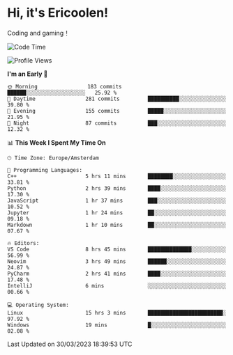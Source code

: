 # Hi, it's Ericoolen!
Coding and gaming！

<!--START_SECTION:waka-->
![Code Time](http://img.shields.io/badge/Code%20Time-726%20hrs%2034%20mins-blue)

![Profile Views](http://img.shields.io/badge/Profile%20Views-35-blue)

**I'm an Early 🐤** 

```text
🌞 Morning                183 commits         ██████░░░░░░░░░░░░░░░░░░░   25.92 % 
🌆 Daytime                281 commits         ██████████░░░░░░░░░░░░░░░   39.80 % 
🌃 Evening                155 commits         █████░░░░░░░░░░░░░░░░░░░░   21.95 % 
🌙 Night                  87 commits          ███░░░░░░░░░░░░░░░░░░░░░░   12.32 % 
```


📊 **This Week I Spent My Time On** 

```text
🕑︎ Time Zone: Europe/Amsterdam

💬 Programming Languages: 
C++                      5 hrs 11 mins       ████████░░░░░░░░░░░░░░░░░   33.81 % 
Python                   2 hrs 39 mins       ████░░░░░░░░░░░░░░░░░░░░░   17.30 % 
JavaScript               1 hr 37 mins        ███░░░░░░░░░░░░░░░░░░░░░░   10.52 % 
Jupyter                  1 hr 24 mins        ██░░░░░░░░░░░░░░░░░░░░░░░   09.18 % 
Markdown                 1 hr 10 mins        ██░░░░░░░░░░░░░░░░░░░░░░░   07.67 % 

🔥 Editors: 
VS Code                  8 hrs 45 mins       ██████████████░░░░░░░░░░░   56.99 % 
Neovim                   3 hrs 49 mins       ██████░░░░░░░░░░░░░░░░░░░   24.87 % 
PyCharm                  2 hrs 41 mins       ████░░░░░░░░░░░░░░░░░░░░░   17.48 % 
IntelliJ                 6 mins              ░░░░░░░░░░░░░░░░░░░░░░░░░   00.66 % 

💻 Operating System: 
Linux                    15 hrs 3 mins       ████████████████████████░   97.92 % 
Windows                  19 mins             █░░░░░░░░░░░░░░░░░░░░░░░░   02.08 % 
```


 Last Updated on 30/03/2023 18:39:53 UTC
<!--END_SECTION:waka-->

